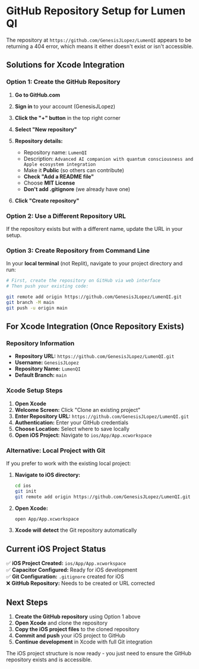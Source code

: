 # GitHub Repository Setup for Lumen QI

The repository at `https://github.com/GenesisJLopez/LumenQI` appears to be returning a 404 error, which means it either doesn't exist or isn't accessible.

## Solutions for Xcode Integration

### Option 1: Create the GitHub Repository

1. **Go to GitHub.com**
2. **Sign in** to your account (GenesisJLopez)
3. **Click the "+" button** in the top right corner
4. **Select "New repository"**
5. **Repository details:**
   - Repository name: `LumenQI`
   - Description: `Advanced AI companion with quantum consciousness and Apple ecosystem integration`
   - Make it **Public** (so others can contribute)
   - **Check "Add a README file"**
   - Choose **MIT License**
   - **Don't add .gitignore** (we already have one)

6. **Click "Create repository"**

### Option 2: Use a Different Repository URL

If the repository exists but with a different name, update the URL in your setup.

### Option 3: Create Repository from Command Line

In your **local terminal** (not Replit), navigate to your project directory and run:

```bash
# First, create the repository on GitHub via web interface
# Then push your existing code:

git remote add origin https://github.com/GenesisJLopez/LumenQI.git
git branch -M main
git push -u origin main
```

## For Xcode Integration (Once Repository Exists)

### Repository Information
- **Repository URL:** `https://github.com/GenesisJLopez/LumenQI.git`
- **Username:** `GenesisJLopez` 
- **Repository Name:** `LumenQI`
- **Default Branch:** `main`

### Xcode Setup Steps

1. **Open Xcode**
2. **Welcome Screen:** Click "Clone an existing project"
3. **Enter Repository URL:** `https://github.com/GenesisJLopez/LumenQI.git`
4. **Authentication:** Enter your GitHub credentials
5. **Choose Location:** Select where to save locally
6. **Open iOS Project:** Navigate to `ios/App/App.xcworkspace`

### Alternative: Local Project with Git

If you prefer to work with the existing local project:

1. **Navigate to iOS directory:**
   ```bash
   cd ios
   git init
   git remote add origin https://github.com/GenesisJLopez/LumenQI.git
   ```

2. **Open Xcode:**
   ```bash
   open App/App.xcworkspace
   ```

3. **Xcode will detect** the Git repository automatically

## Current iOS Project Status

✅ **iOS Project Created:** `ios/App/App.xcworkspace`  
✅ **Capacitor Configured:** Ready for iOS development  
✅ **Git Configuration:** `.gitignore` created for iOS  
❌ **GitHub Repository:** Needs to be created or URL corrected  

## Next Steps

1. **Create the GitHub repository** using Option 1 above
2. **Open Xcode** and clone the repository
3. **Copy the iOS project files** to the cloned repository
4. **Commit and push** your iOS project to GitHub
5. **Continue development** in Xcode with full Git integration

The iOS project structure is now ready - you just need to ensure the GitHub repository exists and is accessible.